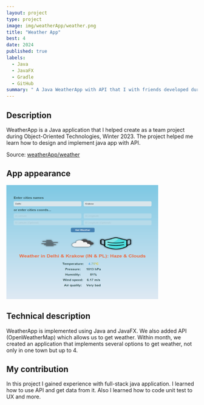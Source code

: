```yaml
---
layout: project
type: project
image: img/weatherApp/weather.png
title: "Weather App"
best: 4
date: 2024
published: true
labels:
  - Java
  - JavaFX
  - Gradle
  - GitHub
summary: " A Java WeatherApp with API that I with friends developed during Object-Oriented Technologies"
---
```


## Description
WeatherApp is a Java application that I helped create as a team project during Object-Oriented Technologies, Winter 2023. The project helped me learn how to design and implement java app with API.

Source: <a href="https://github.com/23adrian2300/AGH-Java-WeatherApp">weatherApp/weather</a>

## App appearance
<img class="img-fluid" src="../img/weatherApp/weatherApp.png" width="400" height="300">

## Technical description
WeatherApp is implemented using Java and JavaFX. We also added API (OpenWeatherMap) which allows us to get weather. Within month, we created an application that implements several options to get weather, not only in one town but up to 4.

## My contribution
In this project I gained experience with full-stack java application. I learned how to use API and get data from it. Also I learned how to code unit test to UX and more.

